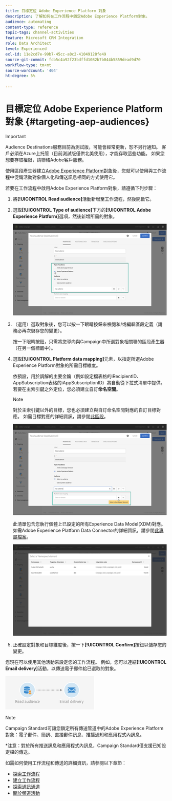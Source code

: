```yaml
---
title: 目標定位 Adobe Experience Platform 對象
description: 了解如何在工作流程中鎖定Adobe Experience Platform對象。
audience: automating
content-type: reference
topic-tags: channel-activities
feature: Microsoft CRM Integration
role: Data Architect
level: Experienced
exl-id: 11e2cd7e-99b7-45cc-a0c2-41049128fe49
source-git-commit: fcb5c4a92f23bdffd1082b7b044b5859dead9d70
workflow-type: tm+mt
source-wordcount: '404'
ht-degree: 5%

---
```


# 目標定位 Adobe Experience Platform 對象 {#targeting-aep-audiences}

>[!IMPORTANT]
>
>Audience Destinations服務目前為測試版，可能會經常更新，恕不另行通知。 客戶必須在Azure上托管（目前測試版僅供北美使用），才能存取這些功能。 如果您想要存取權限，請聯絡Adobe客戶服務。

使用區段產生器建立[Adobe Experience Platform對象](../../integrating/using/aep-about-audience-destinations-service.md)後，您就可以使用與工作流程中促銷活動對象個人化和傳送訊息相同的方式使用它。

若要在工作流程中啟用Adobe Experience Platform對象，請遵循下列步驟：

1. 將&#x200B;**[!UICONTROL Read audience]**&#x200B;活動新增至工作流程，然後開啟它。

1. 選取&#x200B;**[!UICONTROL Type of audience]**&#x200B;下方的&#x200B;**[!UICONTROL Adobe Experience Platform]**&#x200B;選項，然後新增所需的對象。

   ![](assets/aep_wkf_readaudience.png)

1. （選用）選取對象後，您可以按一下眼睛按鈕來檢閱和/或編輯區段定義（請務必再次儲存您的變更）。

   按一下眼睛按鈕，只需將您導向與Campaign中所選對象相關聯的區段產生器（在另一個標籤中）。

1. 選取&#x200B;**[!UICONTROL Platform data mapping]**&#x200B;元素，以指定所選Adobe Experience Platform對象的所需目標維度。

   依預設，用於調解的主要金鑰（例如設定檔表格的iRecipientID、AppSubscription表格的iAppSubscriptionID）將自動從下拉式清單中提供。 若要在主索引鍵之外定位，您必須建立自訂&#x200B;**命名空間**。

   >[!NOTE]
   >
   >對於主索引鍵以外的目標，您也必須建立與自訂命名空間對應的自訂目標對應。 如需目標對應的詳細資訊，請參閱[此區段](../../administration/using/target-mappings-in-campaign.md)。

   ![](assets/aep_wkf_readaudience_namespace.png)

   此清單包含您執行個體上已設定的所有Experience Data Model(XDM)對應。 如需Adobe Experience Platform Data Connector的詳細資訊，請參閱[此專屬檔案](../../integrating/using/aep-about-data-connector.md)。

   ![](assets/aep_wkf_readaudience_namespace2.png)

1. 正確設定對象和目標維度後，按一下&#x200B;**[!UICONTROL Confirm]**&#x200B;按鈕以儲存您的變更。

您現在可以使用其他活動來設定您的工作流程。 例如，您可以連結&#x200B;**[!UICONTROL Email delivery]**&#x200B;活動，以傳送電子郵件給已選取的對象。

![](assets/aep_wkf_email.png)

>[!NOTE]
>
>Campaign Standard可讓您鎖定所有傳送管道中的Adobe Experience Platform對象：電子郵件、簡訊、直接郵件訊息、推播通知和應用程式內訊息。
>
>*注意：對於所有推送訊息和應用程式內訊息，Campaign Standard僅支援已知設定檔的傳送。

如需如何使用工作流程和傳送的詳細資訊，請參閱以下章節：

* [探索工作流程](../../automating/using/get-started-workflows.md)
* [建立工作流程](../../automating/using/building-a-workflow.md)
* [探索通訊通道](../../channels/using/get-started-communication-channels.md)
* [關於頻道活動](../../automating/using/about-channel-activities.md)
